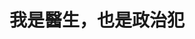 ---
templateKey: blog-post
title: 我是醫生，也是政治犯
logline: 在白色恐怖期間落獄並擔任醫務的政治犯陳中統，如何以詼諧機智、不卑不亢的態度醫治獄友心靈和身體上的創傷，並伺機與管理者鬥智、協助政治犯發聲求援。
featuredimage: /img/ip-01.jpg
cats:
  - 傳記
  - 歷史
  - 劇情 
tags:
  - 白色恐怖
  - 人權
  - 政治犯
​author: 陳中統
origin: 紀實文學
publisher: 未明
year: 未明
owner: 未明
dev: 未明
property: 聯絡人：林欣怡研究員
signature: 陳中統醫師在高雄醫學院畢業後到日本深造，期間加入臺灣青年獨立聯盟。因父病回臺後在新婚之際即無預警遭到逮捕，判刑15年。他在書中不但將遭求不公審判、獄中情境與獄友面臨刑求與死亡威脅中展露出的難得真情忠實呈現，描述了不少知名或不知名的各種受難者形象與狀態，也描述到監獄管理者的態度與他們之間跨越階級與立場的友情與信任，可說是目前了解官方受難者治理階層形象的重要檔案。同時，書中也記錄他在獄中遇上的兩大要事：其一是參與了將政治犯名單外送、引發國際人權救援活動；二是與統獨立場相左的初中同學陳映真在獄中重逢，他們從少年建立的深厚情感如何跨越差異。
field: 連續劇、舞台劇
spec: 未明
refs: 未明
---